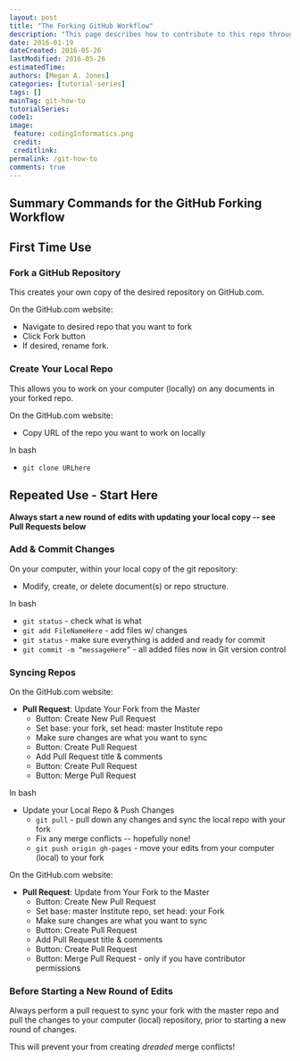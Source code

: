 ```yaml
---
layout: post
title: "The Forking GitHub Workflow"
description: "This page describes how to contribute to this repo through the forking workflow."
date: 2016-01-19
dateCreated: 2016-05-26
lastModified: 2016-05-26
estimatedTime: 
authors: [Megan A. Jones]
categories: [tutorial-series]
tags: []
mainTag: git-how-to
tutorialSeries: 
code1: 
image:
 feature: codingInformatics.png
 credit:
 creditlink:
permalink: /git-how-to
comments: true
---
```


## Summary Commands for the GitHub Forking Workflow

## First Time Use

### Fork a GitHub Repository
This creates your own copy of the desired repository on GitHub.com.

On the GitHub.com website:

* Navigate to desired repo that you want to fork
* Click Fork button
* If desired, rename fork.

### Create Your Local Repo

This allows you to work on your computer (locally) on any documents in your 
forked repo. 

On the GitHub.com website:

* Copy URL of the repo you want to work on locally

In bash

* `git clone URLhere`

## Repeated Use - Start Here

**Always start a new round of edits with updating your local copy -- see Pull Requests below**

### Add & Commit Changes 

On your computer, within your local copy of the git repository:

* Modify, create, or delete document(s) or repo structure.

In bash

* `git status` - check what is what
* `git add FileNameHere` - add files w/ changes
* `git status` - make sure everything is added and ready for commit
* `git commit -m “messageHere”` - all added files now in Git version control

### Syncing Repos

On the GitHub.com website:

* **Pull Request**: Update Your Fork from the Master
  + Button: Create New Pull Request
  + Set base: your fork, set head: master Institute repo
  + Make sure changes are what you want to sync
  + Button: Create Pull Request
  + Add Pull Request title & comments
  + Button: Create Pull Request
  + Button: Merge Pull Request

In bash

* Update your Local Repo & Push Changes
  + `git pull` - pull down any changes and sync the local repo with your fork
  + Fix any merge conflicts -- hopefully none!
  + `git push origin gh-pages` - move your edits from your computer (local) to your fork 

On the GitHub.com website:

* **Pull Request**: Update from Your Fork to the Master
  * Button: Create New Pull Request
  * Set base: master Institute repo, set head: your Fork
  * Make sure changes are what you want to sync
  * Button: Create Pull Request
  * Add Pull Request title & comments
  * Button: Create Pull Request
  * Button: Merge Pull Request - only if you have contributor permissions

### Before Starting a New Round of Edits

Always perform a pull request to sync your fork with the master repo and pull 
the changes to your computer (local) repository, prior to starting a new round 
of changes.  

This will prevent your from creating *dreaded* merge conflicts! 
